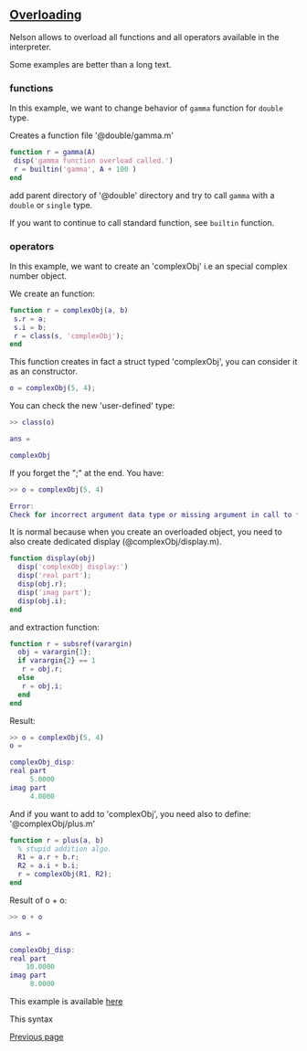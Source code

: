 ## [Overloading](OVERLOADING.md)

Nelson allows to overload all functions and all operators available in the interpreter.

Some examples are better than a long text.

### functions

In this example, we want to change behavior of `gamma` function for `double` type.

Creates a function file '@double/gamma.m'

```matlab
function r = gamma(A)
 disp('gamma function overload called.')
 r = builtin('gamma', A + 100 )
end
```

add parent directory of '@double' directory and try to call `gamma` with a `double` or `single` type.

If you want to continue to call standard function, see `builtin` function.

### operators

In this example, we want to create an 'complexObj' i.e an special complex number object.

We create an function:

```matlab
function r = complexObj(a, b)
 s.r = a;
 s.i = b;
 r = class(s, 'complexObj');
end
```

This function creates in fact a struct typed 'complexObj', you can consider it as an constructor.

```matlab
o = complexObj(5, 4);
```

You can check the new 'user-defined' type:

```matlab
>> class(o)

ans =

complexObj
```

If you forget the ";" at the end. You have:

```matlab
>> o = complexObj(5, 4)

Error:
Check for incorrect argument data type or missing argument in call to function 'cos'.
```

It is normal because when you create an overloaded object, you need to also create dedicated display (@complexObj/display.m).

```matlab
function display(obj)
  disp('complexObj display:')
  disp('real part');
  disp(obj.r);
  disp('imag part');
  disp(obj.i);
end
```

and extraction function:

```matlab
function r = subsref(varargin)
  obj = varargin{1};
  if varargin{2} == 1
   r = obj.r;
  else
   r = obj.i;
  end
end
```

Result:

```matlab
>> o = complexObj(5, 4)
o =

complexObj_disp:
real part
     5.0000
imag part
     4.0000
```

And if you want to add to 'complexObj', you need also to define: '@complexObj/plus.m'

```matlab
function r = plus(a, b)
  % stupid addition algo.
  R1 = a.r + b.r;
  R2 = a.i + b.i;
  r = complexObj(R1, R2);
end
```

Result of o + o:

```matlab
>> o + o

ans =

complexObj_disp:
real part
    10.0000
imag part
     8.0000
```

This example is available [here](https://github.com/nelson-lang/nelson/tree/master/modules/overload/examples/complex)

This syntax

[Previous page](FEATURES.md)

